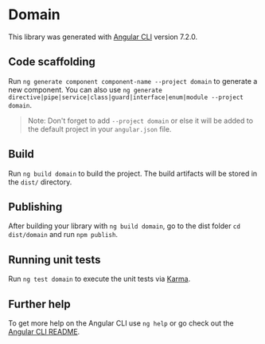 # Domain

This library was generated with [Angular CLI](https://github.com/angular/angular-cli) version 7.2.0.

## Code scaffolding

Run `ng generate component component-name --project domain` to generate a new component. You can also use `ng generate directive|pipe|service|class|guard|interface|enum|module --project domain`.
> Note: Don't forget to add `--project domain` or else it will be added to the default project in your `angular.json` file. 

## Build

Run `ng build domain` to build the project. The build artifacts will be stored in the `dist/` directory.

## Publishing

After building your library with `ng build domain`, go to the dist folder `cd dist/domain` and run `npm publish`.

## Running unit tests

Run `ng test domain` to execute the unit tests via [Karma](https://karma-runner.github.io).

## Further help

To get more help on the Angular CLI use `ng help` or go check out the [Angular CLI README](https://github.com/angular/angular-cli/blob/master/README.md).
